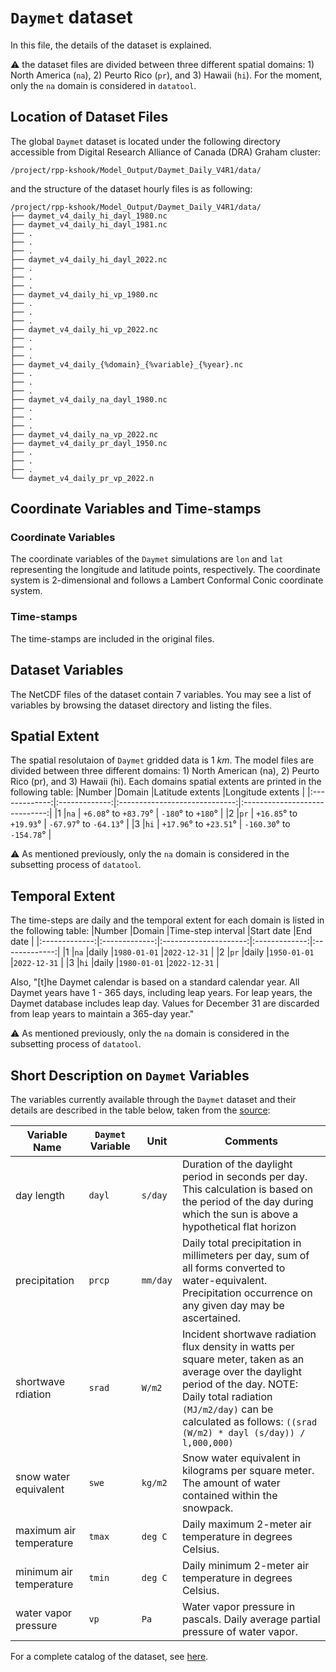 # `Daymet` dataset 
In this file, the details of the dataset is explained.

:warning: the dataset files are divided between three different spatial domains: 1) North America (`na`), 2) Peurto Rico (`pr`), and 3) Hawaii (`hi`). For the moment, only the `na` domain is considered in `datatool`. 

## Location of Dataset Files
The global `Daymet` dataset is located under the following directory accessible from Digital Research Alliance of Canada (DRA) Graham cluster:
```
/project/rpp-kshook/Model_Output/Daymet_Daily_V4R1/data/
```
and the structure of the dataset hourly files is as following:
```console
/project/rpp-kshook/Model_Output/Daymet_Daily_V4R1/data/
├── daymet_v4_daily_hi_dayl_1980.nc
├── daymet_v4_daily_hi_dayl_1981.nc
├── .
├── .
├── .
├── daymet_v4_daily_hi_dayl_2022.nc
├── .
├── .
├── .
├── daymet_v4_daily_hi_vp_1980.nc
├── .
├── .
├── .
├── daymet_v4_daily_hi_vp_2022.nc
├── .
├── .
├── .
├── daymet_v4_daily_{%domain}_{%variable}_{%year}.nc
├── .
├── .
├── .
├── daymet_v4_daily_na_dayl_1980.nc
├── .
├── .
├── .
├── daymet_v4_daily_na_vp_2022.nc
├── daymet_v4_daily_pr_dayl_1950.nc
├── .
├── .
├── .
└── daymet_v4_daily_pr_vp_2022.n
```

## Coordinate Variables and Time-stamps

### Coordinate Variables
The coordinate variables of the `Daymet` simulations are `lon` and `lat` representing the longitude and latitude points, respectively. The coordinate system is 2-dimensional and follows a Lambert Conformal Conic coordinate system.
### Time-stamps
The time-stamps are included in the original files.

## Dataset Variables
The NetCDF files of the dataset contain 7 variables. You may see a list of variables by browsing the dataset directory and listing the files.

## Spatial Extent
The spatial resolutaion of `Daymet` gridded data is 1 $km$. The model files are divided between three different domains: 1) North American (na), 2) Peurto Rico (pr), and 3) Hawaii (hi). Each domains spatial extents are printed in the following table:
|Number		|Domain		|Latitude extents		|Longitude extents		|
|:-------------:|:-------------:|:-----------------------------:|:-----------------------------:|
|1		|`na`		| `+6.08`° to `+83.79`°		| `-180`° to `+180`°		|
|2		|`pr`		| `+16.85`° to `+19.93`°	| `-67.97`° to `-64.13`°	|
|3		|`hi`		| `+17.96`° to `+23.51`°	| `-160.30`° to `-154.78`°	|

:warning: As mentioned previously, only the `na` domain is considered in the subsetting process of `datatool`.

## Temporal Extent
The time-steps are daily and the temporal extent for each domain is listed in the following table:
|Number		|Domain		|Time-step interval	|Start date	|End date	|
|:-------------:|:-------------:|:---------------------:|:-------------:|:-------------:|
|1		|`na`		|daily			|`1980-01-01`	|`2022-12-31`	|
|2		|`pr`		|daily			|`1950-01-01`	|`2022-12-31`	|
|3		|`hi`		|daily			|`1980-01-01`	|`2022-12-31`	|

Also, "[t]he Daymet calendar is based on a standard calendar year. All Daymet years have 1 - 365 days, including leap years. For leap years, the Daymet database includes leap day. Values for December 31 are discarded from leap years to maintain a 365-day year."

:warning: As mentioned previously, only the `na` domain is considered in the subsetting process of `datatool`.

## Short Description on `Daymet` Variables
The variables currently available through the `Daymet` dataset and their details are described in the table below, taken from the [source](https://daymet.ornl.gov/overview):

|Variable Name		|`Daymet` Variable	|Unit		|Comments								|
|-----------------------|-----------------------|---------------|-----------------------------------------------------------------------|
|day length		|`dayl`			|`s/day`	|Duration of the daylight period in seconds per day. This calculation is based on the period of the day during which the sun is above a hypothetical flat horizon|
|precipitation		|`prcp`			|`mm/day`	|Daily total precipitation in millimeters per day, sum of all forms converted to water-equivalent. Precipitation occurrence on any given day may be ascertained.|
|shortwave rdiation	|`srad`			|`W/m2`		|Incident shortwave radiation flux density in watts per square meter, taken as an average over the daylight period of the day. NOTE: Daily total radiation `(MJ/m2/day)` can be calculated as follows: `((srad (W/m2) * dayl (s/day)) / l,000,000)`|
|snow water equivalent	|`swe `  		|`kg/m2`	|Snow water equivalent in kilograms per square meter. The amount of water contained within the snowpack.|
|maximum air temperature|`tmax`			|`deg C`	|Daily maximum 2-meter air temperature in degrees Celsius.|
|minimum air temperature|`tmin`			|`deg C`	|Daily minimum 2-meter air temperature in degrees Celsius.|
|water vapor pressure	|`vp`	  		|`Pa`		|Water vapor pressure in pascals. Daily average partial pressure of water vapor.|

For a complete catalog of the dataset, see [here](https://daymet.ornl.gov/overview).

